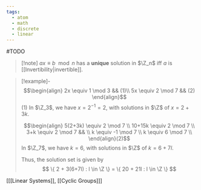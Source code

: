 ```yaml
---
tags:
  - atom
  - math
  - discrete
  - linear
---
```

#TODO

> [!note] $ax \equiv b \mod n$ has a **unique** solution in $\Z_n$ iff $a$ is [[Invertibility|invertible]].

> [!example]- $$\begin{align}	2x \equiv 1 \mod 3 && (1)\\ 5x \equiv 2 \mod 7 && (2) \end{align}$$
> $(1)$ In $\Z_3$, we have $x = 2^{-1} = 2$, with solutions in $\Z$ of $x = 2 + 3k$.
> 
> $$\begin{align}
> 	5(2+3k) \equiv 2 \mod 7 \\
> 	10+15k \equiv 2 \mod 7 \\
> 	3+k \equiv 2 \mod 7 && \\
> 	k \equiv -1 \mod 7 \\
> 	k \equiv 6 \mod 7 \\
> \end{align}(2)$$
> In $\Z_7$, we have $k = 6$, with solutions in $\Z$ of $k = 6 + 7l$.
> 
> Thus, the solution set is given by
> $$ \{ 2 + 3(6+7l) : l \in \Z \} = \{ 20 + 21l : l \in \Z \} $$

\[[[Linear Systems]], [[Cyclic Groups]]\]